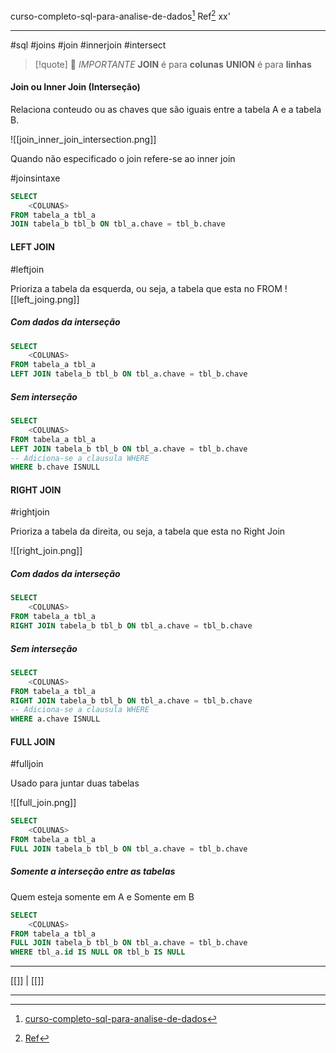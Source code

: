 curso-completo-sql-para-analise-de-dados[^1] 
Ref[^2]
xx'
***
#sql #joins #join #innerjoin #intersect


>[!quote] 🐍 *IMPORTANTE*
>**JOIN** é para **colunas**
>**UNION** é para **linhas**

#### Join ou Inner Join (Interseção)

Relaciona conteudo ou as chaves que são iguais entre a tabela A e a tabela B.

![[join_inner_join_intersection.png]]


Quando não especificado o join refere-se ao inner join

#joinsintaxe
```SQL
SELECT
	<COLUNAS>
FROM tabela_a tbl_a
JOIN tabela_b tbl_b ON tbl_a.chave = tbl_b.chave
```


#### LEFT JOIN
#leftjoin

Prioriza a tabela da esquerda, ou seja, a tabela que esta no FROM
![[left_joing.png]]


##### Com dados da interseção
```SQL
SELECT
	<COLUNAS>
FROM tabela_a tbl_a
LEFT JOIN tabela_b tbl_b ON tbl_a.chave = tbl_b.chave
```

##### Sem interseção
```SQL
SELECT
	<COLUNAS>
FROM tabela_a tbl_a
LEFT JOIN tabela_b tbl_b ON tbl_a.chave = tbl_b.chave
-- Adiciona-se a clausula WHERE
WHERE b.chave ISNULL
```



#### RIGHT JOIN
#rightjoin

Prioriza a tabela da direita, ou seja, a tabela que esta no Right Join

![[right_join.png]]


##### Com dados da interseção
```SQL
SELECT
	<COLUNAS>
FROM tabela_a tbl_a
RIGHT JOIN tabela_b tbl_b ON tbl_a.chave = tbl_b.chave
```

##### Sem interseção
```SQL
SELECT
	<COLUNAS>
FROM tabela_a tbl_a
RIGHT JOIN tabela_b tbl_b ON tbl_a.chave = tbl_b.chave
-- Adiciona-se a clausula WHERE
WHERE a.chave ISNULL
```



#### FULL JOIN
#fulljoin

Usado para juntar duas tabelas

![[full_join.png]]


```SQL
SELECT
	<COLUNAS>
FROM tabela_a tbl_a
FULL JOIN tabela_b tbl_b ON tbl_a.chave = tbl_b.chave
```

##### Somente a interseção entre as tabelas
Quem esteja somente em A e Somente em B

```SQL
SELECT
	<COLUNAS>
FROM tabela_a tbl_a
FULL JOIN tabela_b tbl_b ON tbl_a.chave = tbl_b.chave
WHERE tbl_a.id IS NULL OR tbl_b IS NULL
```



***
[[]] | [[]]

***
[^1]: [curso-completo-sql-para-analise-de-dados](https://ford.udemy.com/course/curso-completo-sql-para-analise-de-dados/learn/lecture/43881856#overview)
[^2]: [Ref](#)

